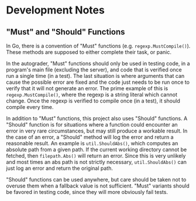 # Development Notes

## "Must" and "Should" Functions

In Go, there is a convention of "Must" functions (e.g. `regexp.MustCompile()`).
These methods are supposed to either complete their task, or panic.

In the autograder, "Must" functions should only be used in testing code,
in a program's main file (excluding the server),
and code that is verified once run a single time (in a test).
The last situation is where arguments that can cause the possible error are fixed
and the code just needs to be run once to verify that it will not generate an error.
The prime example of this is `regexp.MustCompile()`, where the regexp is a string literal which cannot change.
Once the regexp is verified to compile once (in a test), it should compile every time.

In addition to "Must" functions, this project also uses "Should" functions.
A "Should" function is for situations where a function could encounter an error in very rare circumstances,
but may still produce a workable result.
In the case of an error, a "Should" method will log the error and return a reasonable result.
An example is `util.ShouldAbs()`, which computes an absolute path from a given path.
If the current working directory cannot be fetched, then `filepath.Abs()` will  return an error.
Since this is very unlikely and most times an abs path is not strictly necessary,
`util.ShouldAbs()` can just log an error and return the original path.

"Should" functions can be used anywhere,
but care should be taken not to overuse them when a fallback value is not sufficient.
"Must" variants should be favored in testing code, since they will more obviously fail tests.
